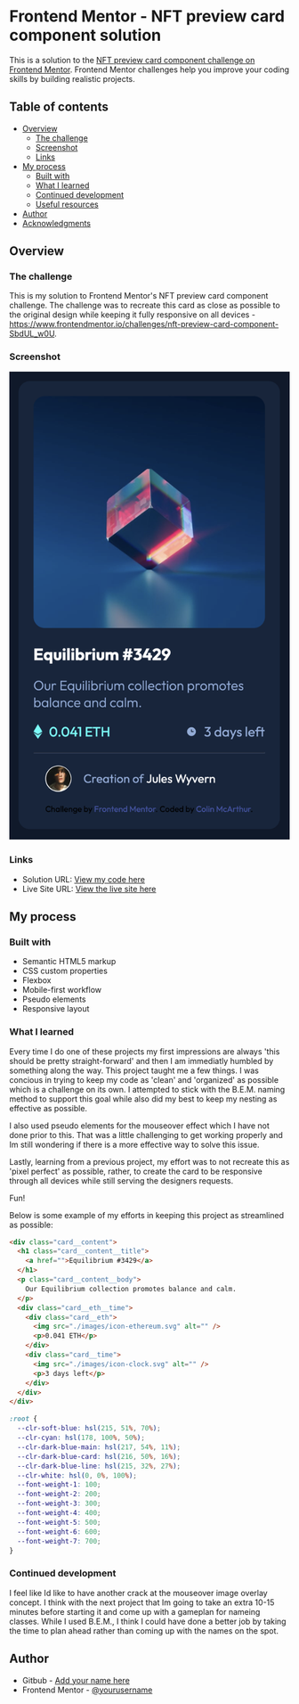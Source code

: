 # Frontend Mentor - NFT preview card component solution

This is a solution to the [NFT preview card component challenge on Frontend Mentor](https://www.frontendmentor.io/challenges/nft-preview-card-component-SbdUL_w0U). Frontend Mentor challenges help you improve your coding skills by building realistic projects.

## Table of contents

- [Overview](#overview)
  - [The challenge](#the-challenge)
  - [Screenshot](#screenshot)
  - [Links](#links)
- [My process](#my-process)
  - [Built with](#built-with)
  - [What I learned](#what-i-learned)
  - [Continued development](#continued-development)
  - [Useful resources](#useful-resources)
- [Author](#author)
- [Acknowledgments](#acknowledgments)

## Overview

### The challenge

This is my solution to Frontend Mentor's NFT preview card component challenge. The challenge was to recreate this card as close as possible to the original design while keeping it fully responsive on all devices - https://www.frontendmentor.io/challenges/nft-preview-card-component-SbdUL_w0U.

### Screenshot

![](./images/equalibrium_screenshot.png)

### Links

- Solution URL: [View my code here](https://github.com/ColinMcArthur85/nft_card_component)
- Live Site URL: [View the live site here](https://colinmcarthur85.github.io/nft_card_component/)

## My process

### Built with

- Semantic HTML5 markup
- CSS custom properties
- Flexbox
- Mobile-first workflow
- Pseudo elements
- Responsive layout

### What I learned

Every time I do one of these projects my first impressions are always 'this should be pretty straight-forward' and then I am immediatly humbled by something along the way. This project taught me a few things. I was concious in trying to keep my code as 'clean' and 'organized' as possible which is a challenge on its own. I attempted to stick with the B.E.M. naming method to support this goal while also did my best to keep my nesting as effective as possible.

I also used pseudo elements for the mouseover effect which I have not done prior to this. That was a little challenging to get working properly and Im still wondering if there is a more effective way to solve this issue.

Lastly, learning from a previous project, my effort was to not recreate this as 'pixel perfect' as possible, rather, to create the card to be responsive through all devices while still serving the designers requests.

Fun!

Below is some example of my efforts in keeping this project as streamlined as possible:

```html
<div class="card__content">
  <h1 class="card__content__title">
    <a href="">Equilibrium #3429</a>
  </h1>
  <p class="card__content__body">
    Our Equilibrium collection promotes balance and calm.
  </p>
  <div class="card__eth__time">
    <div class="card__eth">
      <img src="./images/icon-ethereum.svg" alt="" />
      <p>0.041 ETH</p>
    </div>
    <div class="card__time">
      <img src="./images/icon-clock.svg" alt="" />
      <p>3 days left</p>
    </div>
  </div>
</div>
```

```css
:root {
  --clr-soft-blue: hsl(215, 51%, 70%);
  --clr-cyan: hsl(178, 100%, 50%);
  --clr-dark-blue-main: hsl(217, 54%, 11%);
  --clr-dark-blue-card: hsl(216, 50%, 16%);
  --clr-dark-blue-line: hsl(215, 32%, 27%);
  --clr-white: hsl(0, 0%, 100%);
  --font-weight-1: 100;
  --font-weight-2: 200;
  --font-weight-3: 300;
  --font-weight-4: 400;
  --font-weight-5: 500;
  --font-weight-6: 600;
  --font-weight-7: 700;
}
```

### Continued development

I feel like Id like to have another crack at the mouseover image overlay concept. I think with the next project that Im going to take an extra 10-15 minutes before starting it and come up with a gameplan for nameing classes. While I used B.E.M., I think I could have done a better job by taking the time to plan ahead rather than coming up with the names on the spot.

## Author

- Gitbub - [Add your name here](https://github.com/ColinMcArthur85)
- Frontend Mentor - [@yourusername](https://www.frontendmentor.io/profile/ColinMcArthur85)
